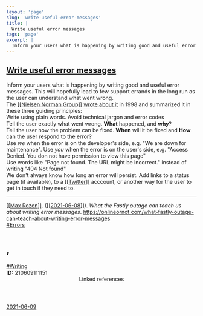 ```yaml
---
layout: 'page'
slug: 'write-useful-error-messages'
title: |
  Write useful error messages
tags: 'page'
excerpt: |
  Inform your users what is happening by writing good and useful error messages. This will hopefully lead to few support errands in the long run as the user can understand what went wrong.
---
```


<h2 class="text-3xl font-semibold mb-4"><a class="rounded-sm focus:outline-none focus:ring-2 focus:ring-offset-2 dark:focus:ring-offset-gray-900 dark:focus:ring-pink-400 focus:ring-pink-700" href="/pages/write-useful-error-messages">Write useful error messages</a></h2>

<div class="space-y-3">
<div class="element-block ml-0"><div class="flex-1">Inform your users what is happening by writing good and useful error messages. This will hopefully lead to few support errands in the long run as the user can understand what went wrong.</div></div>

<div class="element-block ml-0"><div class="flex-1">The <a class="text-teal-700 dark:text-teal-400 rounded-sm group focus:outline-none focus:ring-2 focus:ring-offset-2 dark:focus:ring-offset-gray-900 dark:focus:ring-pink-400 focus:ring-pink-700" href="/pages/nielsen-norman-group"><span class="text-gray-300 dark:text-gray-500 group-hover:text-teal-900">[[</span>Nielsen Norman Group<span class="text-gray-300 dark:text-gray-500 group-hover:text-teal-900">]]</span></a> <a class="text-indigo-600 dark:text-indigo-400 rounded-sm focus:outline-none focus:ring-2 focus:ring-offset-2 dark:focus:ring-offset-gray-900 dark:focus:ring-pink-400 focus:ring-pink-700" href="https://www.nngroup.com/articles/improving-dreaded-404-error-message/" target="_blank" rel="noopener noreferrer">wrote about it</a> in 1998 and summarized it in these three guiding principles:</div></div>

<div class="element-block ml-4"><div class="flex-1">Write using plain words. Avoid technical jargon and error codes</div></div>

<div class="element-block ml-4"><div class="flex-1">Tell the user exactly what went wrong. <strong class="text-rose-600 dark:text-rose-400">What</strong> happened, and <strong class="text-rose-600 dark:text-rose-400">why</strong>?</div></div>

<div class="element-block ml-4"><div class="flex-1">Tell the user how the problem can be fixed. <strong class="text-rose-600 dark:text-rose-400">When</strong> will it be fixed and <strong class="text-rose-600 dark:text-rose-400">How</strong> can the user respond to the error?</div></div>



<div class="element-block ml-0"><div class="flex-1">Use <em>we</em> when the error is on the developer's side, e.g. "We are down for maintenance". Use <em>you</em> when the error is on the user's side, e.g. "Access Denied. You don not have permission to view this page"</div></div>

<div class="element-block ml-0"><div class="flex-1">Use words like "Page not found. The URL might be incorrect." instead of writing "404 Not found"</div></div>

<div class="element-block ml-0"><div class="flex-1">We don't always know how long an error will persist. Add links to a status page (if available), to a <a class="text-teal-700 dark:text-teal-400 rounded-sm group focus:outline-none focus:ring-2 focus:ring-offset-2 dark:focus:ring-offset-gray-900 dark:focus:ring-pink-400 focus:ring-pink-700" href="/pages/twitter"><span class="text-gray-300 dark:text-gray-500 group-hover:text-teal-900">[[</span>Twitter<span class="text-gray-300 dark:text-gray-500 group-hover:text-teal-900">]]</span></a> acccount, or another way for the user to get in touch if they need to.</div></div>

<hr class="border-gray-700 !my-5" />

<div class="element-block ml-0"><div class="flex-1"><a class="text-teal-700 dark:text-teal-400 rounded-sm group focus:outline-none focus:ring-2 focus:ring-offset-2 dark:focus:ring-offset-gray-900 dark:focus:ring-pink-400 focus:ring-pink-700" href="/pages/max-rozen"><span class="text-gray-300 dark:text-gray-500 group-hover:text-teal-900">[[</span>Max Rozen<span class="text-gray-300 dark:text-gray-500 group-hover:text-teal-900">]]</span></a>. (<a class="text-teal-700 dark:text-teal-400 rounded-sm group focus:outline-none focus:ring-2 focus:ring-offset-2 dark:focus:ring-offset-gray-900 dark:focus:ring-pink-400 focus:ring-pink-700" href="/journals/2021-06-08"><span class="text-gray-300 dark:text-gray-500 group-hover:text-teal-900">[[</span>2021-06-08<span class="text-gray-300 dark:text-gray-500 group-hover:text-teal-900">]]</span></a>). <em>What the Fastly outage can teach us about writing error messages</em>. <a class="text-indigo-600 dark:text-indigo-400 rounded-sm focus:outline-none focus:ring-2 focus:ring-offset-2 dark:focus:ring-offset-gray-900 dark:focus:ring-pink-400 focus:ring-pink-700" href="https://onlineornot.com/what-fastly-outage-can-teach-about-writing-error-messages" target="_blank" rel="noopener noreferrer">https://onlineornot.com/what-fastly-outage-can-teach-about-writing-error-messages</a></div></div>

<div class="element-block ml-0"><div class="flex-1"><a class="dark:text-gray-400 text-gray-500" href="/pages/errors">#Errors</a><h1 class="text-2xl font-semibold" id=",">, </h1><a class="dark:text-gray-400 text-gray-500" href="/pages/writing">#Writing</a></div></div>

<div class="element-block ml-0"><div class="flex-1"><strong class="text-rose-600 dark:text-rose-400">ID:</strong> 210609111151</div></div>
</div>


<section class="mt-8 space-y-2">
<header class="text-gray-500 dark:text-gray-400">Linked references</header>
<a class="block bg-gray-100 dark:bg-gray-700 p-4 rounded text-teal-700 dark:text-teal-400 focus:outline-none focus:ring-2 focus:ring-offset-2 dark:focus:ring-offset-gray-900 focus:ring-teal-700 dark:focus:ring-teal-400 hover:ring-2 hover:ring-offset-2 dark:hover:ring-offset-gray-900 dark:hover:ring-teal-400 hover:ring-teal-700" href="/journals/2021-06-09">2021-06-09</a>
  </section>
